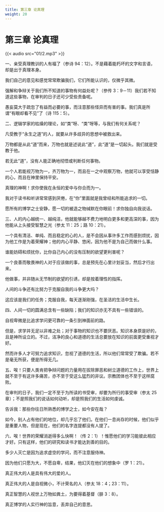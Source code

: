 ```yaml
---
title: 第三章 论真理
weight: 20
---
```

# 第三章 论真理

{{< audio src="01/2.mp3" >}}

一、亲受真理教训的人有福了（参诗 94：12）。不是藉着能朽坏的文字和言语，却是出于真理本身。

我们自己的意见和感觉常常欺骗我们，它们所能认识的，仅微乎其微。

强解和争辩关于我们所不知道的事物有何益处呢？（参传 3：9－11）我们若不知道这些事物，在审判的日子还可少受些责备呢。

愚妄莫大于疏忽了有益而必要的事，而注意那些怪异而有害的事。我们真是所谓“有眼却看不见”了（诗 115：5）。

二、逻辑学家的枯燥的理论，如“类”呀、“类”呀等，与我们有何关系呢？

凡受教于“永生之道”的人，就要从许多歧异的思想中被救出来。

万物都是从此“道”而来，万物也就是述说此“道”，此“道”是一切起头。我们就是受教于他。

若无此“道”，没有人能正确地彻悟或判断任何事物。

一个人若能视万物为一，齐万物为一，而且在一之中观察万物，他就可以享受恬静的心，而且在神里保持平安。

真理的神啊！求你使我在永恒的爱中与你合而为一。

我对于读书和听讲常常感到厌倦，在“你”里面就是我曾经和所能追求的一切。

愿所有的博学之士安静，愿一切的被造之物缄默在你眼前！求你独自向我说话。

三、人的内心越统一、越纯洁，他就能够越不费力地明白更多和更高深的事，因为他能从上头接受智慧之光（参太 11：25；路 10：21）。

一个具有清洁、单纯、而且稳定的心的人，是不会因从事许多工作而感到烦扰，因为他工作是为着荣耀神；他的内心平静、悠闲，因为他不是为自己而做什么事。

谁能妨碍和烦扰你，比你自己内心的没有压制的欲望更利害呢？

一个良善而敬畏神的人对于应该做的事，总是预先在心里计划妥当，然后才行出来。

他做事，并非随从无节制的欲望的引诱，却是按着理性的指挥。

人间的斗争还有比努力于克服自我的斗争更大吗？

这应该是我们的任务；克服自我，每天逐渐刚强，在圣洁的生活中生长。

四、人间一切的圆满总含有一些缺陷；我们的知识亦无不具有一些错误的。

自视卑微是比追求学问更可靠的一条引到神面前的路。

但是，求学并无足以非难之处；对于事物的知识也不要厌恶。知识本身原是好的，且是神所设立的。不过，洁净的良心和道德的生活总要放在知识的前面更受重视才好。

然而许多人才可努力追求知识，忽视了道德的生活，所以他们常常受了欺骗。若不是毫无所获，便是所得无几。

五、唉！只要人类肯把争辩问题的力量用在拔除罪恶和树立道德的工作上，世界上就不至于有这许多痛苦，亦不至于受这么猛烈的非议。宗教团体也不至于这样腐败。

在审判的日子，我们一定不至于为所读的书受审，却要为所行的事受审（参太 25 章）；不是照我们的说话如何动听，却是照我们的生活如何虔诚。

告诉我：那些你往日所熟悉的博学之士，如今安在哉？

如今，别人占有他们的地位，却几乎忘了他们。在他们一息尚存的时候，他们似乎是重要人物，但是现在，他们的名字连提都没有人提了。

六、唉！世界的荣耀消逝得多么快啊！（传 2：1）！惟愿他们的学习能彼此相应才好。只有这样，他们的研究和读书才能达到善的目的。

多少人灭亡是因为追求虚空的学问，而不注意服侍神。

因为他们只愿为大，不愿自卑，结果，他幻灭在他们的想象中（罗 1：21）。

真正伟大的人是具有伟大的爱的人。

真正伟大的人是自视微小，不计荣名的人（参太 18：4；23：11）。

真正智慧的人视世上万物如粪土，为要得着基督（腓 3：8）。

真正博学的人实行神的旨意，丢弃自己的意思。
